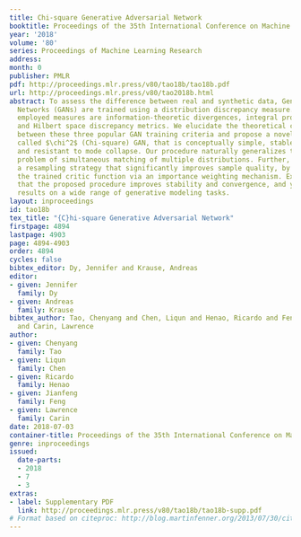 ```yaml
---
title: Chi-square Generative Adversarial Network
booktitle: Proceedings of the 35th International Conference on Machine Learning
year: '2018'
volume: '80'
series: Proceedings of Machine Learning Research
address: 
month: 0
publisher: PMLR
pdf: http://proceedings.mlr.press/v80/tao18b/tao18b.pdf
url: http://proceedings.mlr.press/v80/tao2018b.html
abstract: To assess the difference between real and synthetic data, Generative Adversarial
  Networks (GANs) are trained using a distribution discrepancy measure. Three widely
  employed measures are information-theoretic divergences, integral probability metrics,
  and Hilbert space discrepancy metrics. We elucidate the theoretical connections
  between these three popular GAN training criteria and propose a novel procedure,
  called $\chi^2$ (Chi-square) GAN, that is conceptually simple, stable at training
  and resistant to mode collapse. Our procedure naturally generalizes to address the
  problem of simultaneous matching of multiple distributions. Further, we propose
  a resampling strategy that significantly improves sample quality, by repurposing
  the trained critic function via an importance weighting mechanism. Experiments show
  that the proposed procedure improves stability and convergence, and yields state-of-art
  results on a wide range of generative modeling tasks.
layout: inproceedings
id: tao18b
tex_title: "{C}hi-square Generative Adversarial Network"
firstpage: 4894
lastpage: 4903
page: 4894-4903
order: 4894
cycles: false
bibtex_editor: Dy, Jennifer and Krause, Andreas
editor:
- given: Jennifer
  family: Dy
- given: Andreas
  family: Krause
bibtex_author: Tao, Chenyang and Chen, Liqun and Henao, Ricardo and Feng, Jianfeng
  and Carin, Lawrence
author:
- given: Chenyang
  family: Tao
- given: Liqun
  family: Chen
- given: Ricardo
  family: Henao
- given: Jianfeng
  family: Feng
- given: Lawrence
  family: Carin
date: 2018-07-03
container-title: Proceedings of the 35th International Conference on Machine Learning
genre: inproceedings
issued:
  date-parts:
  - 2018
  - 7
  - 3
extras:
- label: Supplementary PDF
  link: http://proceedings.mlr.press/v80/tao18b/tao18b-supp.pdf
# Format based on citeproc: http://blog.martinfenner.org/2013/07/30/citeproc-yaml-for-bibliographies/
---
```

